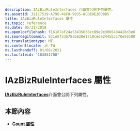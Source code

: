 ```yaml
---
description: IAzBizRuleInterfaces 介面會公開下列屬性。
ms.assetid: 311C7539-A790-48F8-9835-8CDE0E20D8D5
title: IAzBizRuleInterfaces 屬性
ms.topic: reference
ms.date: 05/31/2018
ms.openlocfilehash: f16187af24a53435636cc89e9e3065484428d3e0
ms.sourcegitcommit: 831e8f3db78ab820e1710cede244553c70e50500
ms.translationtype: MT
ms.contentlocale: zh-TW
ms.lasthandoff: 01/08/2021
ms.locfileid: "103851708"
---
```

# <a name="iazbizruleinterfaces-properties"></a>IAzBizRuleInterfaces 屬性

[**IAzBizRuleInterfaces**](/windows/desktop/api/Azroles/nn-azroles-iazbizruleinterfaces)介面會公開下列屬性。

## <a name="in-this-section"></a>本節內容

-   [**Count 屬性**](/windows/desktop/api/Azroles/nf-azroles-iazbizruleinterfaces-get_count)

 

 



